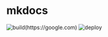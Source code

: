 # mkdocs

![build(https://google.com)](https://github.com/opensyncinfo/mkdocs/workflows/build/badge.svg)
![deploy](https://github.com/opensyncinfo/mkdocs/workflows/deploy/badge.svg)
